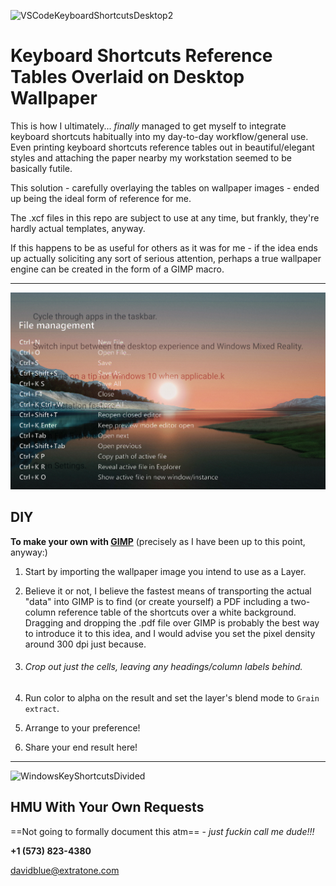 ![VSCodeKeyboardShortcutsDesktop2](VSCodeKeyboardShortcutsDesktop2.png)

# Keyboard Shortcuts Reference Tables Overlaid on Desktop Wallpaper

This is how I ultimately... *finally* managed to get myself to integrate keyboard shortcuts habitually into my day-to-day workflow/general use. Even printing keyboard shortcuts reference tables out in beautiful/elegant styles and attaching the paper nearby my workstation seemed to be basically futile.

This solution - carefully overlaying the tables on wallpaper images - ended up being the ideal form of reference for me. 

The .xcf files in this repo are subject to use at any time, but frankly, they're hardly actual templates, anyway. 

If this happens to be as useful for others as it was for me - if the idea ends up actually soliciting any sort of serious attention, perhaps a true wallpaper engine can be created in the form of a GIMP macro. 

---

**![KeyboardShortcutsWallpaperSocialShare](/KeyboardShortcutsWallpaperSocialShare.png)**

## DIY

**To make your own with [GIMP](https://github.com/GNOME/gimp)** (precisely as I have been up to this point, anyway:)

1. Start by importing the wallpaper image you intend to use as a Layer.

2. Believe it or not, I believe the fastest means of transporting the actual "data" into GIMP is to find (or create yourself) a PDF including a two-column reference table of the shortcuts over a white background. Dragging and dropping the .pdf file over GIMP is probably the best way to introduce it to this idea, and I would advise you set the pixel density around 300 dpi just because.

3. ###### Crop out *just* the cells, leaving any headings/column labels behind.

4. Run color to alpha on the result and set the layer's blend mode to `Grain extract`.

5. Arrange to your preference!

6. Share your end result here!

---

![WindowsKeyShortcutsDivided](/WindowsKeyShortcutsDivided.PNG)

## HMU With Your Own Requests

==Not going to formally document this atm== - *just fuckin call me dude!!!*

**+1 (573) 823-4380**

[davidblue@extratone.com](mailto:davidblue@extratone.com)
